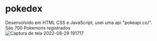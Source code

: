 # pokedex

Desenvolvido em HTML CSS e JavaScript, usei uma api "pokeapi.co/".<br>
São 700 Pokemons registrados<br>
![Captura de tela 2022-08-29 191717](https://user-images.githubusercontent.com/82114518/187309975-bf13ba06-3bcf-4176-9e6f-0fe50a4fac49.png)

